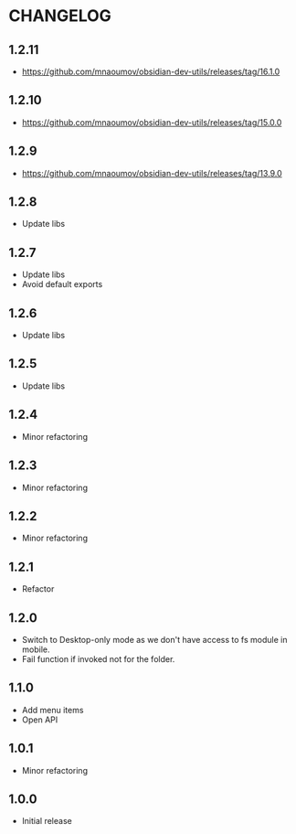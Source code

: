 # CHANGELOG

## 1.2.11

- https://github.com/mnaoumov/obsidian-dev-utils/releases/tag/16.1.0

## 1.2.10

- https://github.com/mnaoumov/obsidian-dev-utils/releases/tag/15.0.0

## 1.2.9

- https://github.com/mnaoumov/obsidian-dev-utils/releases/tag/13.9.0

## 1.2.8

- Update libs

## 1.2.7

- Update libs
- Avoid default exports

## 1.2.6

- Update libs

## 1.2.5

- Update libs

## 1.2.4

- Minor refactoring

## 1.2.3

- Minor refactoring

## 1.2.2

- Minor refactoring

## 1.2.1

- Refactor

## 1.2.0

- Switch to Desktop-only mode as we don't have access to fs module in mobile.
- Fail function if invoked not for the folder.

## 1.1.0

- Add menu items
- Open API

## 1.0.1

- Minor refactoring

## 1.0.0

- Initial release
